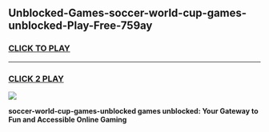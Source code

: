 
## Unblocked-Games-soccer-world-cup-games-unblocked-Play-Free-759ay
<h3>
<a href="https://premium76.site?title=soccer-world-cup-games-unblocked&ref=18A">CLICK TO PLAY</a></h3>
<hr>

<h3>
<a href="https://premium76.site?title=soccer-world-cup-games-unblocked&ref=18A">CLICK 2 PLAY</a>
  
</h3>

<a href="https://premium76.site?title=soccer-world-cup-games-unblocked&ref=18A"><img src="https://clearcache.store/games.png"></a>


**soccer-world-cup-games-unblocked games unblocked: Your Gateway to Fun and Accessible Online Gaming**
